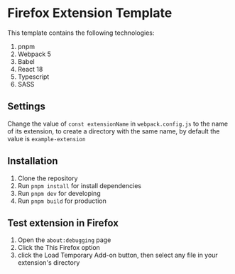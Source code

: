 # Firefox Extension Template

This template contains the following technologies:

1. pnpm
2. Webpack 5
3. Babel
4. React 18
5. Typescript
6. SASS

## Settings

Change the value of `const extensionName` in `webpack.config.js` to the name of its extension, to create a directory with the same name, by default the value is `example-extension`

## Installation

1. Clone the repository
2. Run `pnpm install` for install dependencies
3. Run `pnpm dev` for developing
4. Run `pnpm build` for production

## Test extension in Firefox

1. Open the `about:debugging` page
2. Click the This Firefox option
3. click the Load Temporary Add-on button, then select any file in your extension's directory
